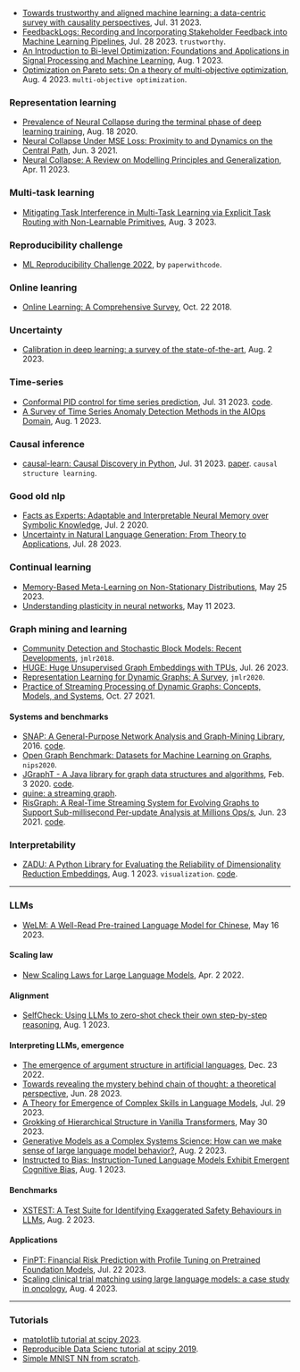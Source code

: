 
- [Towards trustworthy and aligned machine learning: a data-centric survey with causality perspectives](https://arxiv.org/pdf/2307.16851.pdf), Jul. 31 2023.
- [FeedbackLogs: Recording and Incorporating Stakeholder Feedback into Machine Learning Pipelines](https://arxiv.org/pdf/2307.15475.pdf), Jul. 28 2023. `trustworthy`.
- [An Introduction to Bi-level Optimization: Foundations and Applications in Signal Processing and Machine Learning](https://arxiv.org/pdf/2308.00788.pdf), Aug. 1 2023.
- [Optimization on Pareto sets: On a theory of multi-objective optimization](https://arxiv.org/pdf/2308.02145.pdf), Aug. 4 2023. `multi-objective optimization`.

### Representation learning

- [Prevalence of Neural Collapse during the terminal phase of deep learning training](https://arxiv.org/abs/2008.08186), Aug. 18 2020.
- [Neural Collapse Under MSE Loss: Proximity to and Dynamics on the Central Path](https://arxiv.org/abs/2106.02073), Jun. 3 2021.
- [Neural Collapse: A Review on Modelling Principles and Generalization](https://arxiv.org/pdf/2206.04041.pdf), Apr. 11 2023.

### Multi-task learning

- [Mitigating Task Interference in Multi-Task Learning via Explicit Task Routing with Non-Learnable Primitives](https://arxiv.org/pdf/2308.02066.pdf), Aug. 3 2023.

### Reproducibility challenge

- [ML Reproducibility Challenge 2022](https://paperswithcode.com/rc2022), by `paperwithcode`.

### Online leanring

- [Online Learning: A Comprehensive Survey](https://arxiv.org/pdf/1802.02871.pdf), Oct. 22 2018.

### Uncertainty

- [Calibration in deep learning: a survey of the state-of-the-art](https://arxiv.org/pdf/2308.01222.pdf), Aug. 2 2023.

### Time-series

- [Conformal PID control for time series prediction](https://arxiv.org/pdf/2307.16895.pdf), Jul. 31 2023. [code](https://github.com/aangelopoulos/conformal-time-series).
- [A Survey of Time Series Anomaly Detection Methods in the AIOps Domain](https://arxiv.org/pdf/2308.00393.pdf), Aug. 1 2023.

### Causal inference

- [causal-learn: Causal Discovery in Python](https://github.com/py-why/causal-learn), Jul. 31 2023. [paper](https://arxiv.org/pdf/2307.16405.pdf). `causal structure learning`.

### Good old nlp

- [Facts as Experts: Adaptable and Interpretable Neural Memory over Symbolic Knowledge](https://arxiv.org/pdf/2007.00849.pdf), Jul. 2 2020.
- [Uncertainty in Natural Language Generation: From Theory to Applications](https://arxiv.org/pdf/2307.15703.pdf), Jul. 28 2023.

### Continual learning

- [Memory-Based Meta-Learning on Non-Stationary Distributions](https://arxiv.org/pdf/2302.03067.pdf), May 25 2023.
- [Understanding plasticity in neural networks](https://arxiv.org/pdf/2303.01486.pdf), May 11 2023.

### Graph mining and learning

- [Community Detection and Stochastic Block Models: Recent Developments](https://www.jmlr.org/papers/volume18/16-480/16-480.pdf), `jmlr2018`.
- [HUGE: Huge Unsupervised Graph Embeddings with TPUs](https://arxiv.org/pdf/2307.14490.pdf), Jul. 26 2023.
- [Representation Learning for Dynamic Graphs: A Survey](https://www.jmlr.org/papers/volume21/19-447/19-447.pdf), `jmlr2020`.
- [Practice of Streaming Processing of Dynamic Graphs: Concepts, Models, and Systems](https://arxiv.org/pdf/1912.12740.pdf), Oct. 27 2021.

#### Systems and benchmarks

- [SNAP: A General-Purpose Network Analysis and Graph-Mining Library](https://dl.acm.org/doi/pdf/10.1145/2898361), 2016. [code](https://github.com/snap-stanford).
- [Open Graph Benchmark: Datasets for Machine Learning on Graphs](https://proceedings.neurips.cc/paper_files/paper/2020/file/fb60d411a5c5b72b2e7d3527cfc84fd0-Paper.pdf), `nips2020`.
- [JGraphT - A Java library for graph data structures and algorithms](https://arxiv.org/pdf/1904.08355.pdf), Feb. 3 2020. [code](https://github.com/jgrapht/jgrapht).
- [quine: a streaming graph](https://github.com/thatdot/quine).
- [RisGraph: A Real-Time Streaming System for Evolving Graphs to Support Sub-millisecond Per-update Analysis at Millions Ops/s](https://arxiv.org/pdf/2004.00803.pdf), Jun. 23 2021. [code](https://github.com/thu-pacman/RisGraph).

### Interpretability

- [ZADU: A Python Library for Evaluating the Reliability of Dimensionality Reduction Embeddings](https://arxiv.org/pdf/2308.00282.pdf), Aug. 1 2023. `visualization`. [code](https://github.com/hj-n/zadu).

---

### LLMs

- [WeLM: A Well-Read Pre-trained Language Model for Chinese](https://arxiv.org/pdf/2209.10372.pdf), May 16 2023.

#### Scaling law

- [New Scaling Laws for Large Language Models](https://www.lesswrong.com/posts/midXmMb2Xg37F2Kgn/new-scaling-laws-for-large-language-models), Apr. 2 2022.

#### Alignment

- [SelfCheck: Using LLMs to zero-shot check their own step-by-step reasoning](https://arxiv.org/pdf/2308.00436.pdf), Aug. 1 2023.

#### Interpreting LLMs, emergence

- [The emergence of argument structure in artificial languages](https://direct.mit.edu/tacl/article/doi/10.1162/tacl_a_00524/114371/The-Emergence-of-Argument-Structure-in-Artificial), Dec. 23 2022.
- [Towards revealing the mystery behind chain of thought: a theoretical perspective](https://arxiv.org/pdf/2305.15408.pdf), Jun. 28 2023.
- [A Theory for Emergence of Complex Skills in Language Models](https://arxiv.org/pdf/2307.15936.pdf), Jul. 29 2023.
- [Grokking of Hierarchical Structure in Vanilla Transformers](https://arxiv.org/pdf/2305.18741.pdf), May 30 2023.
- [Generative Models as a Complex Systems Science: How can we make sense of large language model behavior?](https://arxiv.org/pdf/2308.00189.pdf), Aug. 2 2023.
- [Instructed to Bias: Instruction-Tuned Language Models Exhibit Emergent Cognitive Bias](https://arxiv.org/pdf/2308.00225.pdf), Aug. 1 2023.

#### Benchmarks

- [XSTEST: A Test Suite for Identifying Exaggerated Safety Behaviours in LLMs](https://arxiv.org/pdf/2308.01263.pdf), Aug. 2 2023.

#### Applications

- [FinPT: Financial Risk Prediction with Profile Tuning on Pretrained Foundation Models](https://arxiv.org/pdf/2308.00065.pdf), Jul. 22 2023.
- [Scaling clinical trial matching using large language models: a case study in oncology](https://arxiv.org/pdf/2308.02180.pdf), Aug. 4 2023.

---

### Tutorials

- [matplotlib tutorial at scipy 2023](https://github.com/ksunden/mosaic_magic_with_matplotlib/tree/main).
- [Reproducible Data Scienc tutorial at scipy 2019](https://github.com/SwissDataScienceCenter/r10e-ds-py/tree/master).
- [Simple MNIST NN from scratch](https://www.kaggle.com/code/wwsalmon/simple-mnist-nn-from-scratch-numpy-no-tf-keras/notebook).




